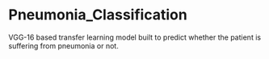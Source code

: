 # Pneumonia_Classification

VGG-16 based transfer learning model built to predict whether the patient is suffering from pneumonia or not. 
